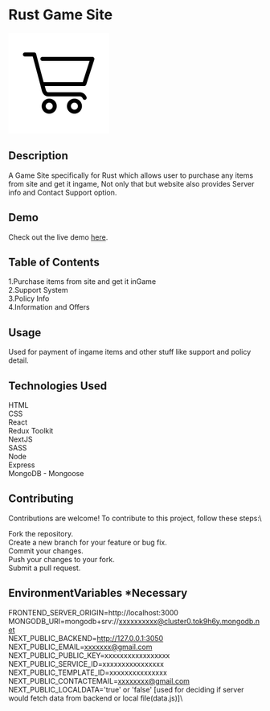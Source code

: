 # Rust Game Site

![Rust Game Site](/public/buyicon.png)

## Description

A Game Site specifically for Rust which allows user to purchase any items from site and get it ingame, Not only that but website also provides Server info and Contact Support option.

## Demo

Check out the live demo [here](https://unicorn-rust.vercel.app/).

## Table of Contents
1.Purchase items from site and get it inGame\
2.Support System\
3.Policy Info\
4.Information and Offers

## Usage

Used for payment of ingame items and other stuff like support and policy detail.


## Technologies Used
HTML\
CSS\
React\
Redux Toolkit\
NextJS\
SASS\
Node\
Express\
MongoDB - Mongoose


## Contributing
Contributions are welcome! To contribute to this project, follow these steps:\

Fork the repository.\
Create a new branch for your feature or bug fix.\
Commit your changes.\
Push your changes to your fork.\
Submit a pull request.



## EnvironmentVariables *Necessary
FRONTEND_SERVER_ORIGIN=http://localhost:3000 \
MONGODB_URI=mongodb+srv://xxxxxxxxxx@cluster0.tok9h6y.mongodb.net\
NEXT_PUBLIC_BACKEND=http://127.0.0.1:3050 \
NEXT_PUBLIC_EMAIL=xxxxxxx@gmail.com\
NEXT_PUBLIC_PUBLIC_KEY=xxxxxxxxxxxxxxxxx\
NEXT_PUBLIC_SERVICE_ID=xxxxxxxxxxxxxxxx\
NEXT_PUBLIC_TEMPLATE_ID=xxxxxxxxxxxxxxx\
NEXT_PUBLIC_CONTACTEMAIL=xxxxxxxx@gmail.com\
NEXT_PUBLIC_LOCALDATA='true' or 'false' [used for deciding if server would fetch data from backend or local file(data.js)]\
